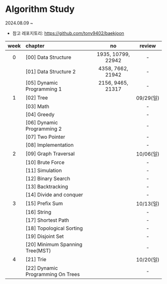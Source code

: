 # Algorithm Study

2024.08.09 ~

* 참고 레포지토리: https://github.com/tony9402/baekjoon

| week | chapter                                |         no         |  review  |
|:----:|:---------------------------------------|:------------------:|:--------:|
|  0   | [00] Data Structure                    | 1935, 10799, 22942 |    -     |
|      | [01] Data Structure 2                  | 4358, 7662, 21942  |    -     |
|      | [05] Dynamic Programming 1             | 2156, 9465, 21317  |    -     |
|  1   | [02] Tree                              |                    | 09/29(일) |
|      | [03] Math                              |                    |    -     |
|      | [04] Greedy                            |                    |    -     |
|      | [06] Dynamic Programming 2             |                    |    -     |
|      | [07] Two Pointer	                      |                    |    -     |
|      | [08] Implementation                    |                    |    -     |
|  2   | [09] Graph Traversal                   |                    | 10/06(일) |
|      | [10] Brute Force                       |                    |    -     |
|      | [11] Simulation                        |                    |    -     |
|      | [12] Binary Search                     |                    |    -     |
|      | [13] Backtracking                      |                    |    -     |
|      | [14] Divide and conquer                |                    |    -     |
|  3   | [15] Prefix Sum                        |                    | 10/13(일) |
|      | [16] String                            |                    |    -     |
|      | [17] Shortest Path                     |                    |    -     |
|      | [18] Topological Sorting               |                    |    -     |
|      | [19] Disjoint Set                      |                    |    -     |
|      | [20] Minimum Spanning Tree(MST)        |                    |    -     |
|  4   | [21] Trie                              |                    | 10/20(일) |
|      | [22] 	Dynamic Programming On Trees     |                    |    -     |




